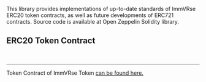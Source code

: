 
This library provides implementations of up-to-date standards of ImmVRse ERC20 token contracts, as well as future developments of ERC721 contracts. Source code is available at Open Zeppelin Solidity library.

## ERC20 Token Contract
<br><hr>
Token Contract of ImmVRse Token [can be found here.](https://github.com/immvrse-solidity/contracts/token/ERC20/ImmVRseTokenContract.sol)

